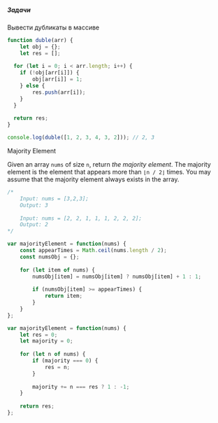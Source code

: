 ##### Задачи

Вывести дубликаты в массиве

```js
function duble(arr) {
	let obj = {};
	let res = [];
  
  for (let i = 0; i < arr.length; i++) {
  	if (!obj[arr[i]]) {
    	obj[arr[i]] = 1;
    } else {
    	res.push(arr[i]);
    }
  }
  
  return res;
}

console.log(duble([1, 2, 3, 4, 3, 2])); // 2, 3
```

Majority Element

Given an array `nums` of size `n`, return _the majority element_.
The majority element is the element that appears more than `⌊n / 2⌋` times. You may assume that the majority element always exists in the array.

```js
/*
	Input: nums = [3,2,3];
	Output: 3
	
	Input: nums = [2, 2, 1, 1, 1, 2, 2, 2];
	Output: 2
*/

var majorityElement = function(nums) {
	const appearTimes = Math.ceil(nums.length / 2);
	const numsObj = {};
	
	for (let item of nums) {
		numsObj[item] = numsObj[item] ? numsObj[item] + 1 : 1;
	
		if (numsObj[item] >= appearTimes) {
			return item;
		}
	}
};

var majorityElement = function(nums) {
    let res = 0;
    let majority = 0;
    
    for (let n of nums) {
        if (majority === 0) {
            res = n;
        }
        
        majority += n === res ? 1 : -1;
    }
    
    return res;    
};
```




